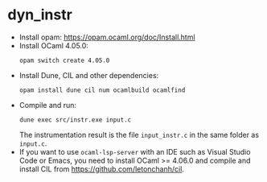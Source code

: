 # dyn_instr

- Install opam: https://opam.ocaml.org/doc/Install.html
- Install OCaml 4.05.0:
    ```
    opam switch create 4.05.0
    ```
- Install Dune, CIL and other dependencies:
    ```
    opam install dune cil num ocamlbuild ocamlfind
    ```
- Compile and run:
    ```
    dune exec src/instr.exe input.c
    ```
    The instrumentation result is the file `input_instr.c` in the same folder as `input.c`.
- If you want to use `ocaml-lsp-server` with an IDE such as Visual Studio Code or Emacs, you need to install OCaml >= 4.06.0 and compile and install CIL from https://github.com/letonchanh/cil.
